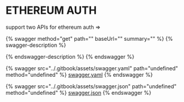 # ETHEREUM AUTH

support two APIs for ethereum auth =>

{% swagger method="get" path="" baseUrl="" summary="" %}
{% swagger-description %}

{% endswagger-description %}
{% endswagger %}

{% swagger src="../.gitbook/assets/swagger.yaml" path="undefined" method="undefined" %}
[swagger.yaml](../.gitbook/assets/swagger.yaml)
{% endswagger %}

{% swagger src="../.gitbook/assets/swagger.json" path="undefined" method="undefined" %}
[swagger.json](../.gitbook/assets/swagger.json)
{% endswagger %}
